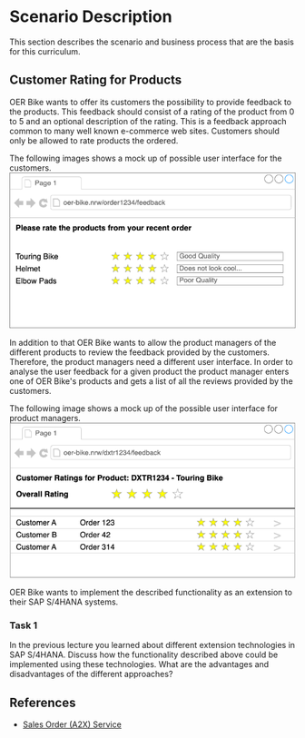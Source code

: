 # Scenario Description

This section describes the scenario and business process that are the
basis for this curriculum.

## Customer Rating for Products

OER Bike wants to offer its customers the possibility to provide feedback to the products. This feedback
should consist of a rating of the product from 0 to 5 and an optional description of the rating. This
is a feedback approach common to many well known e-commerce web sites. Customers should
only be allowed to rate products the ordered.

The following images shows a mock up of possible user interface for the customers.
![Customer User Interface](imgs/customer_feedback_mock.png)

In addition to that OER Bike wants to allow the product managers of the different products to review the
feedback provided by the customers. Therefore, the product managers need a different user interface.
In order to analyse the user feedback for a given product the product manager enters one of OER Bike's
products and gets a list of all the reviews provided by the customers.

The following image shows a mock up of the possible user interface for product managers.
![Product Manager User Interface](imgs/product_feedback_mock.png)

OER Bike wants to implement the described functionality as an extension to their SAP S/4HANA systems.

### Task 1

In the previous lecture you learned about different extension technologies in SAP S/4HANA.
Discuss how the functionality described above could be implemented using these technologies.
What are the advantages and disadvantages of the different approaches?

## References

- [Sales Order (A2X) Service](https://api.sap.com/api/OP_API_SALES_ORDER_SRV_0001/overview)
